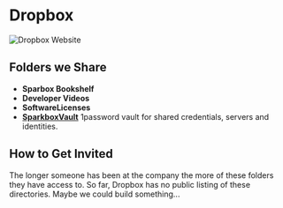 Dropbox
=======

![Dropbox Website](http://i.imgur.com/w4R4VZP.png)


Folders we Share
----------------

* **Sparbox Bookshelf**
* **Developer Videos**
* **SoftwareLicenses**
* [**SparkboxVault**][sparkbox_1password] 1password vault for shared credentials, servers and identities.

How to Get Invited
------------------

The longer someone has been at the company the more of these folders they have
access to. So far, Dropbox has no public listing of these directories. Maybe
we could build something...

[sparkbox_1password]: ../../software/1password

